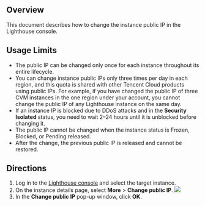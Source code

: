 ## Overview
This document describes how to change the instance public IP in the Lighthouse console.

## Usage Limits
- The public IP can be changed only once for each instance throughout its entire lifecycle.
- You can change instance public IPs only three times per day in each region, and this quota is shared with other Tencent Cloud products using public IPs.
For example, if you have changed the public IP of three CVM instances in the one region under your account, you cannot change the public IP of any Lighthouse instance on the same day.
- If an instance IP is blocked due to DDoS attacks and in the **Security Isolated** status, you need to wait 2–24 hours until it is unblocked before changing it.
- The public IP cannot be changed when the instance status is Frozen, Blocked, or Pending released.
- After the change, the previous public IP is released and cannot be restored.

## Directions

1. Log in to the [Lighthouse console](https://console.cloud.tencent.com/lighthouse/instance/index) and select the target instance.
2. On the instance details page, select **More** > **Change public IP**.
![](https://qcloudimg.tencent-cloud.cn/raw/20c188c29bb17cf2e3e23c4fac7306ab.png)
3. In the **Change public IP** pop-up window, click **OK**.
